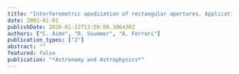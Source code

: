 ```yaml
---
title: "Interferometric apodization of rectangular apertures. Application to stellar coronography"
date: 2001-01-01
publishDate: 2020-01-22T13:50:00.306430Z
authors: ["C. Aime", "R. Soummer", "A. Ferrari"]
publication_types: ["2"]
abstract: ""
featured: false
publication: "*Astronomy and Astrophysics*"
---
```


